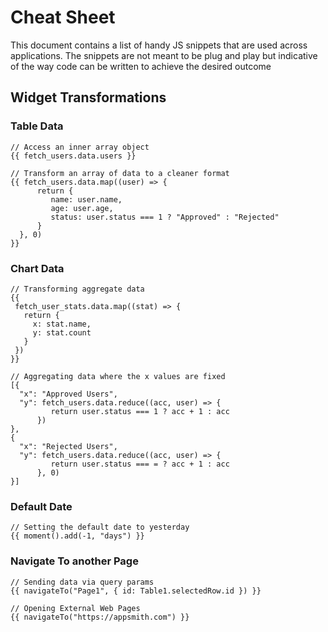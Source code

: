 # Cheat Sheet

This document contains a list of handy JS snippets that are used across applications. The snippets are not meant to be plug and play but indicative of the way code can be written to achieve the desired outcome

## Widget Transformations

### Table Data

```text
// Access an inner array object
{{ fetch_users.data.users }}
```

```text
// Transform an array of data to a cleaner format
{{ fetch_users.data.map((user) => { 
      return {
         name: user.name,
         age: user.age,
         status: user.status === 1 ? "Approved" : "Rejected"
      }  
  }, 0) 
}}
```

### Chart Data

```text
// Transforming aggregate data
{{
 fetch_user_stats.data.map((stat) => {
   return {
     x: stat.name,
     y: stat.count
   }
 })
}}
```

```text
// Aggregating data where the x values are fixed
[{
  "x": "Approved Users",
  "y": fetch_users.data.reduce((acc, user) => { 
         return user.status === 1 ? acc + 1 : acc
      })
},
{
  "x": "Rejected Users",
  "y": fetch_users.data.reduce((acc, user) => { 
         return user.status === = ? acc + 1 : acc
      }, 0)
}]
```

### Default Date

```text
// Setting the default date to yesterday
{{ moment().add(-1, "days") }}
```

### Navigate To another Page

```text
// Sending data via query params
{{ navigateTo("Page1", { id: Table1.selectedRow.id }) }}
```

```text
// Opening External Web Pages
{{ navigateTo("https://appsmith.com") }}
```

